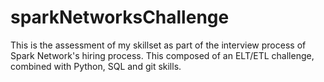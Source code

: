 # sparkNetworksChallenge
This is the assessment of my skillset as part of the interview process of Spark Network's hiring process. This composed of an ELT/ETL challenge, combined with Python, SQL and git skills.
